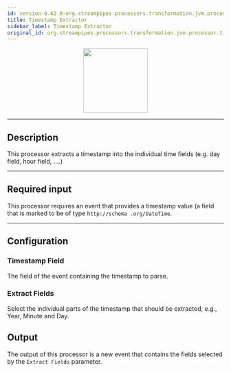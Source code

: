 ```yaml
---
id: version-0.62.0-org.streampipes.processors.transformation.jvm.processor.timestampextractor
title: Timestamp Extractor
sidebar_label: Timestamp Extractor
original_id: org.streampipes.processors.transformation.jvm.processor.timestampextractor
---
```




<p align="center"> 
    <img src="/img/pipeline-elements/org.streampipes.processors.transformation.jvm.processor.timestampextractor/icon.png" width="150px;" class="pe-image-documentation"/>
</p>

***

## Description

This processor extracts a timestamp into the individual time fields (e.g. day field, hour field, ....)

***

## Required input

This processor requires an event that provides a timestamp value (a field that is marked to be of type ``http://schema
.org/DateTime``.

***

## Configuration

### Timestamp Field

The field of the event containing the timestamp to parse.

### Extract Fields

Select the individual parts of the timestamp that should be extracted, e.g., Year, Minute and Day.

## Output

The output of this processor is a new event that contains the fields selected by the ``Extract Fields`` parameter.